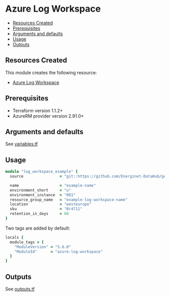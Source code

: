 # Azure Log Workspace

- [Resources Created](#resources-created)
- [Prerequisites](#prerequisites)
- [Arguments and defaults](#arguments-and-defaults)
- [Usage](#usage)
- [Outputs](#outputs)

## Resources Created

This module creates the following resource:

- [Azure Log Workspace](https://registry.terraform.io/providers/hashicorp/azurerm/latest/docs/resources/)


## Prerequisites

- Terraform version 1.1.2+
- AzureRM provider version 2.91.0+

## Arguments and defaults

See [variables.tf](./variables.tf)




## Usage

```ruby
module "log_workspace_example" {
  source                = "git::https://github.com/Energinet-DataHub/geh-terraform-modules.git//azure/log-workspace?ref=5.6.0"

  name                  = "example-name"
  environment_short     = "u"
  environment_instance  = "001"
  resource_group_name   = "example-log-workspace-name"
  location              = "westeurope"
  sku                   = "Br4711"
  retention_in_days     = 60
}
```

Two tags are added by default:

```ruby
locals {
  module_tags = {
    "ModuleVersion" = "5.6.0"
    "ModuleId"      = "azure-log-workspace"
  }
}
```

## Outputs

See [outputs.tf](./outputs.tf)
